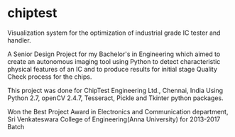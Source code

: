 # chiptest
Visualization system for the optimization of industrial grade IC tester and handler.

A Senior Design Project for my Bachelor's in Engineering which aimed to create an autonomous imaging tool using Python to detect characteristic 
physical features of an IC and to produce results for initial stage Quality Check process for the chips.

This project was done for ChipTest Engineering Ltd., Chennai, India
Using Python 2.7, openCV 2.4.7, Tesseract, Pickle and Tkinter python packages.

Won the Best Project Award in Electronics and Communication department, Sri Venkateswara College of Engineering(Anna University) for 2013-2017 Batch
